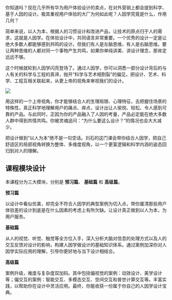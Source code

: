 你知道吗？现在几乎所有华为用户体验设计的卖点，在对外营销上都会提到科学、基于人因的设计。极其重视用户体验的大厂为何如此呢？人因学究竟是什么，作用几何？

简单来说，以人为本，根据人的习惯设计和改进产品，让技术的原点归于人的需求，这就是人因学。在体验设计中，共同语言非常重要。一个优秀的设计一定是让绝大多数人都能够感到共鸣的设计。但我们有人是左脑思维，有人是右脑思维。要让两种思维的人都对同一个事物产生共鸣，如果你单纯讲美、讲设计理念，那肯定远远不够。

这个时候就轮到人因学闪亮登场了。通过人因学，你可以洞悉一部分设计背后的与人有关的科学与工程的真谛，抛开“科学与艺术相割裂”的偏见，把设计、艺术、科学、工程互相关联起来，从更上帝的视角来审视我们的设计。

![](https://static001.geekbang.org/resource/image/49/97/4927f8f35bdf69994024453cfb02d897.png)

用这样的一个上帝视角，你才能够结合人的生理局限、心理特征，去把握住场景的特殊性，真正科学地理解用户的痛点、痒点，设计出让人愉悦、轻松、令人感到可靠的产品。与此同时，正因为你的产品融入了人因的考量，产品必定能在绝大多数人群中得到共情共鸣。你被灵魂追问：“为什么要这么设计？”的情况也会大大减少。

把设计做到“以人为本”绝不是一句空话。刘石的这门课会带你结合人因学，把自己舒适区的局部视角转换为整体、多维度视角，以一个更富逻辑和科学内涵的姿态回归到对人的理解。

## 课程模块设计

本课程分为三大模块，分别是 **预习篇**、 **基础篇** 和 **高级篇**。

**预习篇**

以设计中看似优美，却完全不符合人因学的典型案例为切入点，带你厘清那些用户体验差的设计到底是在什么因素的考虑上有所欠缺。让设计真正做到以人为本，为用户服务。

**基础篇**

从人的视觉、听觉、触觉等全方位入手，深入分析大脑对信息的处理方式以及人的交互反馈对设计的影响，构建人因学做设计的基础知识体系。通过案例加深你对人因学实际应用的理解，引导你更好地与当下设计相结合。

**高级篇**

案例升级，难度与复杂度双加码。其中包括偏视觉的案例：动效设计、美学设计等；偏交互的案例：智能交互、多模态交互、空间交互和普世计算交互等。丰富实践，以帮助你在设计中灵活应用。最终，你能收获一份属于你自己的人因学设计宝典。
